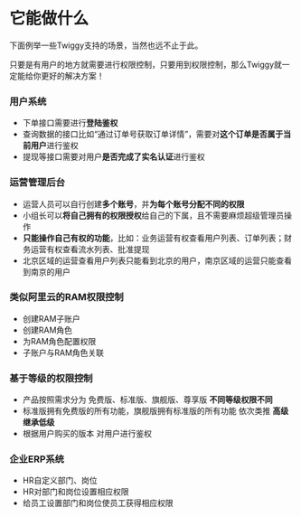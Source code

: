 # 它能做什么

下面例举一些Twiggy支持的场景，当然也远不止于此。

只要是有用户的地方就需要进行权限控制，只要用到权限控制，那么Twiggy就一定能给你更好的解决方案！

### 用户系统

- 下单接口需要进行**登陆鉴权**
- 查询数据的接口比如“通过订单号获取订单详情”，需要对**这个订单是否属于当前用户**进行鉴权
- 提现等接口需要对用户**是否完成了实名认证**进行鉴权

### 运营管理后台

- 运营人员可以自行创建**多个账号**，并**为每个账号分配不同的权限**
- 小组长可以**将自己拥有的权限授权**给自己的下属，且不需要麻烦超级管理员操作
- **只能操作自己有权的功能**，比如：业务运营有权查看用户列表、订单列表；财务运营有权查看流水列表、批准提现
- 北京区域的运营查看用户列表只能看到北京的用户，南京区域的运营只能查看到南京的用户

### 类似阿里云的RAM权限控制

- 创建RAM子账户
- 创建RAM角色
- 为RAM角色配置权限
- 子账户与RAM角色关联

### 基于等级的权限控制

- 产品按照需求分为 免费版、标准版、旗舰版、尊享版 **不同等级权限不同**
- 标准版拥有免费版的所有功能，旗舰版拥有标准版的所有功能 依次类推 **高级继承低级**
- 根据用户购买的版本 对用户进行鉴权

### 企业ERP系统

- HR自定义部门、岗位
- HR对部门和岗位设置相应权限
- 给员工设置部门和岗位使员工获得相应权限
